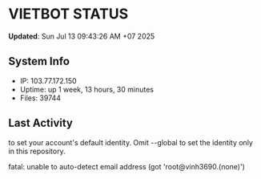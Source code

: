 # VIETBOT STATUS
**Updated**: Sun Jul 13 09:43:26 AM +07 2025

## System Info
- IP: 103.77.172.150
- Uptime: up 1 week, 13 hours, 30 minutes
- Files: 39744

## Last Activity

to set your account's default identity.
Omit --global to set the identity only in this repository.

fatal: unable to auto-detect email address (got 'root@vinh3690.(none)')
